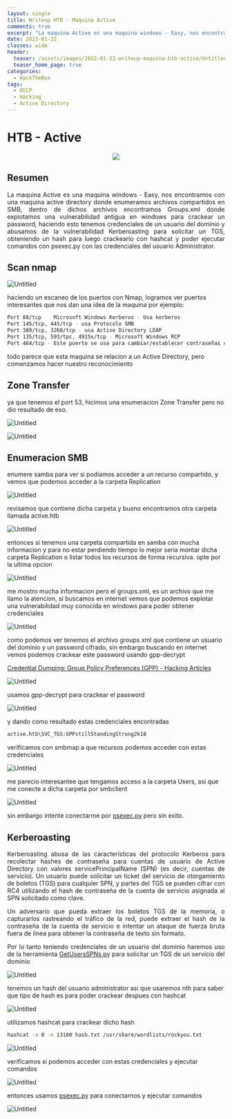 ```yaml
---
layout: single
title: Writeup HTB - Maquina Active
comments: true
excerpt: "La maquina Active es una maquina windows - Easy, nos encontramos con una maquina active directory donde enumeramos archivos compartidos en SMB, dentro de dichos archivos encontramos Groups.xml donde explotamos una vulnerabilidad antigua en windows para crackear un password, haciendo esto tenemos credenciales de un usuario del dominio y abusamos de la vulnerabilidad Kerberoasting para solicitar un TGS, obteniendo un hash para luego crackearlo con hashcat  y poder ejecutar comandos con la psexec.py con las credenciales del usuario Administrator."
date: 2022-01-22
classes: wide
header:
  teaser: /assets/images/2022-01-22-writeup-maquina-htb-active/Untitled.png
  teaser_home_page: true
categories:
  - HackTheBox
tags:
  - OSCP  
  - Hacking
  - Active Directory
---
```



# HTB - Active
<p align="center">
<img src="/assets/images/2022-01-22-writeup-maquina-htb-active/Untitled.png">
</p>

## Resumen

<div style="text-align: justify">
La maquina Active es una maquina windows - Easy, nos encontramos con una maquina active directory donde enumeramos archivos compartidos en SMB, dentro de dichos archivos encontramos Groups.xml donde explotamos una vulnerabilidad antigua en windows para crackear un password, haciendo esto tenemos credenciales de un usuario del dominio y abusamos de la vulnerabilidad Kerberoasting para solicitar un TGS, obteniendo un hash para luego crackearlo con hashcat  y poder ejecutar comandos con psexec.py con las credenciales del usuario Administrator.
</div>

## Scan nmap

![Untitled](/assets/images/2022-01-22-writeup-maquina-htb-active/Untitled%201.png)

haciendo un escaneo de los puertos con Nmap, logramos ver puertos interesantes que nos dan una idea de la maquina por ejemplo:

```bash
Port 88/tcp    Microsoft Windows Kerberos - Usa kerberos
Port 145/tcp, 445/tcp - usa Protocolo SMB
Port 389/tcp, 3268/tcp - usa Active Directory LDAP
Port 135/tcp, 593/tpc, 4915x/tcp - Microsoft Windows RCP
Port 464/tcp - Este puerto se usa para cambiar/establecer contraseñas contra Active Directory 
```

todo parece que esta maquina se relacion a un Active Directory, pero comenzamos hacer nuestro reconocimiento 

## Zone Transfer

ya que tenemos el port 53, hicimos una enumeracion Zone Transfer pero no dio resultado de eso.

![Untitled](/assets/images/2022-01-22-writeup-maquina-htb-active/Untitled%202.png)

![Untitled](/assets/images/2022-01-22-writeup-maquina-htb-active/Untitled%203.png)

## Enumeracion SMB

enumere samba para ver si podiamos acceder a un recurso compartido, y vemos que podemos acceder a la carpeta Replication

![Untitled](/assets/images/2022-01-22-writeup-maquina-htb-active/Untitled%204.png)

revisamos que contiene dicha carpeta y bueno encontramos otra carpeta llamada active.htb

![Untitled](/assets/images/2022-01-22-writeup-maquina-htb-active/Untitled%205.png)

entonces si tenemos una carpeta compartida en samba con mucha informacion y para no estar perdiendo tiempo lo mejor seria montar dicha carpeta Replication o listar todos los recursos de forma recursiva. opte por la ultima opcion

![Untitled](/assets/images/2022-01-22-writeup-maquina-htb-active/Untitled%206.png)

me mostro mucha informacion pero el groups.xml, es un archivo que me llamo la atencion, si buscamos en internet vemos que podemos explotar una vulnerabilidad muy conocida en windows para poder obtener credenciales 

![Untitled](/assets/images/2022-01-22-writeup-maquina-htb-active/Untitled%207.png)

como podemos ver tenemos el archivo groups.xml que contiene un usuario del dominio y un password cifrado, sin embargo buscando en internet vemos podemos crackear este password usando gpp-decrypt

[Credential Dumping: Group Policy Preferences (GPP) - Hacking Articles](https://www.hackingarticles.in/credential-dumping-group-policy-preferences-gpp/)

![Untitled](/assets/images/2022-01-22-writeup-maquina-htb-active/Untitled%208.png)

usamos gpp-decrypt para crackear el password

![Untitled](/assets/images/2022-01-22-writeup-maquina-htb-active/Untitled%209.png)

y dando como resultado estas credenciales encontradas

```bash
active.htb\SVC_TGS:GPPstillStandingStrong2k18
```

verificamos con smbmap a que recursos podemos acceder con estas credenciales

![Untitled](/assets/images/2022-01-22-writeup-maquina-htb-active/Untitled%2010.png)

me parecio interesantee que tengamos acceso a la carpeta Users, asi que me conecte a dicha carpeta por smbclient

![Untitled](/assets/images/2022-01-22-writeup-maquina-htb-active/Untitled%2011.png)

sin embargo intente conectarme por [psexec.py](http://psexec.py) pero sin exito.

## Kerberoasting

<div style="text-align: justify">
Kerberoasting abusa de las características del protocolo Kerberos para  recolectar hashes de contraseña para cuentas de usuario de Active Directory con valores servicePrincipalName (SPN) (es decir, cuentas de servicio). Un usuario puede solicitar un ticket del servicio de otorgamiento de boletos (TGS) para cualquier SPN, y partes del TGS se pueden cifrar con RC4 utilizando el hash de contraseña de la cuenta de servicio asignada al SPN solicitado como clave.

Un adversario que pueda extraer los boletos TGS de la memoria, o capturarlos rastreando el tráfico de la red, puede extraer el hash de la contraseña de la cuenta de servicio e intentar un ataque de fuerza bruta fuera de línea para obtener la contraseña de texto sin formato.

Por lo tanto teniendo credenciales de un usuario del dominio haremos uso de la herramienta [GetUsersSPNs.p](http://GetUsersSPNs.pt)y para solicitar un TGS de un servicio del dominio
</div>

![Untitled](/assets/images/2022-01-22-writeup-maquina-htb-active/Untitled%2012.png)

tenemos un hash del usuario administrator asi que usaremos nth para saber que tipo de hash es para poder crackear despues con hashcat

![Untitled](/assets/images/2022-01-22-writeup-maquina-htb-active/Untitled%2013.png)

utilizamos hashcat para crackear dicho hash

```bash
hashcat -a 0 -m 13100 hash.txt /usr/share/wordlists/rockyou.txt
```

![Untitled](/assets/images/2022-01-22-writeup-maquina-htb-active/Untitled%2014.png)

verificamos si podemos acceder con estas credenciales y ejecutar comandos

![Untitled](/assets/images/2022-01-22-writeup-maquina-htb-active/Untitled%2015.png)

entonces usamos [psexec.py](http://psexec.py) para conectarnos y ejecutar comandos

![Untitled](/assets/images/2022-01-22-writeup-maquina-htb-active/Untitled%2016.png)